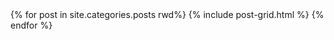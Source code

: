 <div class="tiles">
{% for post in site.categories.posts rwd%}
  {% include post-grid.html %}
{% endfor %}
</div>